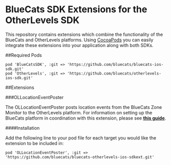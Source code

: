 BlueCats SDK Extensions for the OtherLevels SDK
================

This repository contains extensions which combine the functionality of the BlueCats and OtherLevels platforms.  Using [CocoaPods](http://www.cocoapods.org) you can easily integrate these extensions into your application along with both SDKs.

##Required Pods
````
pod 'BlueCatsSDK', :git => 'https://github.com/bluecats/bluecats-ios-sdk.git'
pod 'OtherLevels', :git => 'https://github.com/bluecats/otherlevels-ios-sdk.git'
````

##Extensions

###OLLocationEventPoster

The OLLocationEventPoster posts location events from the BlueCats Zone Monitor to the OtherLevels platform.  For information on setting up the BlueCats platform in coordination with this extension, please see [**this guide**](https://github.com/bluecats/bluecats-otherlevels-ios-sdkext/wiki/OLLocationEventPoster).

####Installation

Add the following line to your pod file for each target you would like the extension to be included in:
````
pod 'OLLocationEventPoster', :git => 'https://github.com/bluecats/bluecats-otherlevels-ios-sdkext.git'
````


